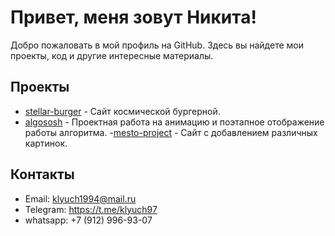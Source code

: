 # Привет, меня зовут Никита!

Добро пожаловать в мой профиль на GitHub. Здесь вы найдете мои проекты, код и другие интересные материалы.

## Проекты

- [stellar-burger](https://github.com/Klyuch97/react-stellar-burger) - Сайт космической бургерной.
- [algososh](https://github.com/Klyuch97/algososh) - Проектная работа на анимацию и поэтапное отображение работы алгоритма.
-[mesto-project](https://github.com/Klyuch97/mesto-project) - Сайт с добавлением различных картинок.

## Контакты

- Email: klyuch1994@mail.ru
- Telegram: https://t.me/klyuch97
- whatsapp: +7 (912) 996-93-07
